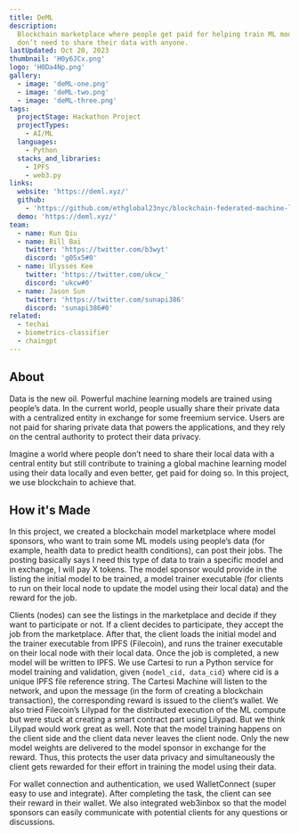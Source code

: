 ```yaml
---
title: DeML
description:
  Blockchain marketplace where people get paid for helping train ML models and
  don’t need to share their data with anyone.
lastUpdated: Oct 20, 2023
thumbnail: 'H0y6JCx.png'
logo: 'H0Da4Np.png'
gallery:
  - image: 'deML-one.png'
  - image: 'deML-two.png'
  - image: 'deML-three.png'
tags:
  projectStage: Hackathon Project
  projectTypes:
    - AI/ML
  languages:
    - Python
  stacks_and_libraries:
    - IPFS
    - web3.py
links:
  website: 'https://deml.xyz/'
  github:
    - 'https://github.com/ethglobal23nyc/blockchain-federated-machine-learning'
  demo: 'https://deml.xyz/'
team:
  - name: Kun Qiu
  - name: Bill Bai
    twitter: 'https://twitter.com/b3wyt'
    discord: 'g05x5#0'
  - name: Ulysses Kee
    twitter: 'https://twitter.com/ukcw_'
    discord: 'ukcw#0'
  - name: Jason Sun
    twitter: 'https://twitter.com/sunapi386'
    discord: 'sunapi386#0'
related:
  - techai
  - biometrics-classifier
  - chaingpt
---
```


## About

Data is the new oil. Powerful machine learning models are trained using people’s
data. In the current world, people usually share their private data with a
centralized entity in exchange for some freemium service. Users are not paid for
sharing private data that powers the applications, and they rely on the central
authority to protect their data privacy.

Imagine a world where people don’t need to share their local data with a central
entity but still contribute to training a global machine learning model using
their data locally and even better, get paid for doing so. In this project, we
use blockchain to achieve that.

## How it's Made

In this project, we created a blockchain model marketplace where model sponsors,
who want to train some ML models using people’s data (for example, health data
to predict health conditions), can post their jobs. The posting basically says I
need this type of data to train a specific model and in exchange, I will pay X
tokens. The model sponsor would provide in the listing the initial model to be
trained, a model trainer executable (for clients to run on their local node to
update the model using their local data) and the reward for the job.

Clients (nodes) can see the listings in the marketplace and decide if they want
to participate or not. If a client decides to participate, they accept the job
from the marketplace. After that, the client loads the initial model and the
trainer executable from IPFS (Filecoin), and runs the trainer executable on
their local node with their local data. Once the job is completed, a new model
will be written to IPFS. We use Cartesi to run a Python service for model
training and validation, given `{model_cid, data_cid}` where cid is a unique
IPFS file reference string. The Cartesi Machine will listen to the network, and
upon the message (in the form of creating a blockchain transaction), the
corresponding reward is issued to the client’s wallet. We also tried Filecoin’s
Lilypad for the distributed execution of the ML compute but were stuck at
creating a smart contract part using Lilypad. But we think Lilypad would work
great as well. Note that the model training happens on the client side and the
client data never leaves the client node. Only the new model weights are
delivered to the model sponsor in exchange for the reward. Thus, this protects
the user data privacy and simultaneously the client gets rewarded for their
effort in training the model using their data.

For wallet connection and authentication, we used WalletConnect (super easy to
use and integrate). After completing the task, the client can see their reward
in their wallet. We also integrated web3inbox so that the model sponsors can
easily communicate with potential clients for any questions or discussions.
